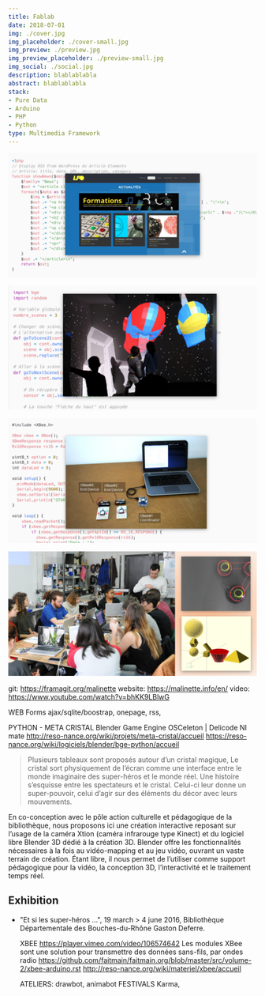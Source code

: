 ```yaml
---
title: Fablab
date: 2018-07-01
img: ./cover.jpg
img_placeholder: ./cover-small.jpg
img_preview: ./preview.jpg
img_preview_placeholder: ./preview-small.jpg
img_social: ./social.jpg
description: blablablabla
abstract: blablablabla
stack: 
- Pure Data
- Arduino
- PHP
- Python
type: Multimedia Framework
---
```



![PHP](./php.jpg)

![Python](./python.jpg)

![Wbee](./xbee.jpg)

![Workshops](./workshops.jpg)


git: https://framagit.org/malinette
website: https://malinette.info/en/
video: https://www.youtube.com/watch?v=bhKK9LBlwG



WEB
Forms ajax/sqlite/boostrap, onepage, rss, 


PYTHON - META CRISTAL Blender Game Engine
OSCeleton | Delicode NI mate
http://reso-nance.org/wiki/projets/meta-cristal/accueil
https://reso-nance.org/wiki/logiciels/blender/bge-python/accueil
><p>Plusieurs tableaux sont proposés autour d’un cristal magique, Le cristal sort physiquement de l’écran comme une interface entre le monde imaginaire des super-héros et le monde réel. Une histoire s’esquisse entre les spectateurs et le cristal. Celui-ci leur donne un super-pouvoir, celui d’agir sur des éléments du décor avec leurs mouvements.</p>
<p>En co-conception avec le pôle action culturelle et pédagogique de la bibliothèque, nous proposons ici une création interactive reposant sur l’usage de la caméra Xtion (caméra infrarouge type Kinect) et du logiciel libre Blender 3D dédié à la création 3D. Blender offre les fonctionnalités nécessaires à la fois au vidéo-mapping et au jeu vidéo, ouvrant un vaste terrain de création. Étant libre, il nous permet de l’utiliser comme support pédagogique pour la vidéo, la conception 3D, l’interactivité et le traitement temps réel.</p>
</div><div class="w3-half w3-padding-large"><h2>Exhibition</h2>
<ul>
<li>"Et si les super-héros …", 19 march &gt; 4 june 2016, Bibliothèque Départementale des Bouches-du-Rhône Gaston Deferre.</li>



XBEE
https://player.vimeo.com/video/106574642
Les modules XBee sont une solution pour transmettre des données sans-fils, par ondes radio
https://github.com/faitmain/faitmain.org/blob/master/src/volume-2/xbee-arduino.rst
http://reso-nance.org/wiki/materiel/xbee/accueil



ATELIERS: drawbot, animabot
FESTIVALS
Karma, 
